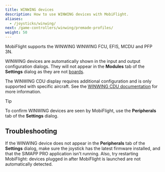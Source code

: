 ```yaml
---
title: WINWING devices
description: How to use WINWING devices with MobiFlight.
aliases:
  - /joysticks/winwing/
next: /game-controllers/winwing/premade-profiles/
weight: 50
---
```


MobiFlight supports the WINWING WINWING FCU, EFIS, MCDU and PFP 3N.

WINWING devices are automatically shown in the input and output configuration dialogs. They will not appear in the **Modules** tab of the **Settings** dialog as they are not [boards](/boards/).

The WINWING CDU display requires additional configuration and is only supported with specific aircraft. See the [WINWING CDU documentation](/game-controllers/winwing/winwing-cdu/) for more information.

> [!TIP]
> To confirm WINWING devices are seen by MobiFlight, use the **Peripherals** tab of the **Settings** dialog.

## Troubleshooting

If the WINWING device does not appear in the **Peripherals** tab of the **Settings** dialog, make sure the joystick has the latest firmware installed, and that the SIMAPP PRO application isn't running. Also, try restarting MobiFlight: devices plugged in after MobiFlight is launched are not automatically detected.
